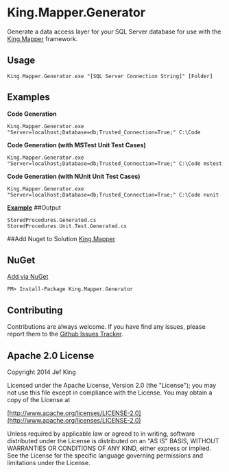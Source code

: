 King.Mapper.Generator
============

Generate a data access layer for your SQL Server database for use with the [King.Mapper](https://github.com/jefking/King.Mapper) framework.

## Usage
```
King.Mapper.Generator.exe "[SQL Server Connection String]" [Folder]
```
## Examples
**Code Generation**
```
King.Mapper.Generator.exe "Server=localhost;Database=db;Trusted_Connection=True;" C:\Code
```
**Code Generation (with MSTest Unit Test Cases)**
```
King.Mapper.Generator.exe "Server=localhost;Database=db;Trusted_Connection=True;" C:\Code mstest
```
**Code Generation (with NUnit Unit Test Cases)**
```
King.Mapper.Generator.exe "Server=localhost;Database=db;Trusted_Connection=True;" C:\Code nunit
```
**[Example](https://github.com/jefking/King.Mapper.Generator/blob/master/King.Mapper.Generator.Integration/StoredProcedures.Unit.Test.Generated.cs)**
##Output
```
StoredProcedures.Generated.cs
StoredProcedures.Unit.Test.Generated.cs
```
##Add Nuget to Solution
[King.Mapper](https://www.nuget.org/packages/King.Mapper)

## NuGet
[Add via NuGet](https://www.nuget.org/packages/King.Mapper.Generator)
```
PM> Install-Package King.Mapper.Generator
```
## Contributing

Contributions are always welcome. If you have find any issues, please report them to the [Github Issues Tracker](https://github.com/jefking/King.Mapper.Generator/issues?sort=created&direction=desc&state=open).

## Apache 2.0 License

Copyright 2014 Jef King

Licensed under the Apache License, Version 2.0 (the "License"); you may not use this file except in compliance with the License. You may obtain a copy of the License at

[http://www.apache.org/licenses/LICENSE-2.0](http://www.apache.org/licenses/LICENSE-2.0)

Unless required by applicable law or agreed to in writing, software distributed under the License is distributed on an "AS IS" BASIS, WITHOUT WARRANTIES OR CONDITIONS OF ANY KIND, either express or implied. See the License for the specific language governing permissions and limitations under the License.